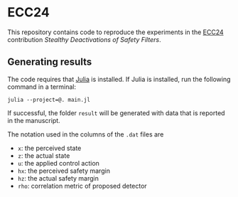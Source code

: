 # ECC24 
This repository contains code to reproduce the experiments in the [ECC24](https://ecc24.euca-ecc.org/) contribution *Stealthy Deactivations of Safety Filters*.

## Generating results 
The code requires that [Julia](https://julialang.org/) is installed. If Julia is installed, run the following command in a terminal: 
```shell
julia --project=@. main.jl
```
If successful, the folder `result` will be generated with data that is reported in the manuscript. 

The notation used in the columns of the `.dat` files are
* `x`: the perceived state  
* `z`: the actual state  
* `u`: the applied control action 
* `hx`: the perceived safety margin
* `hz`: the actual safety margin
* `rho`: correlation metric of proposed detector 
